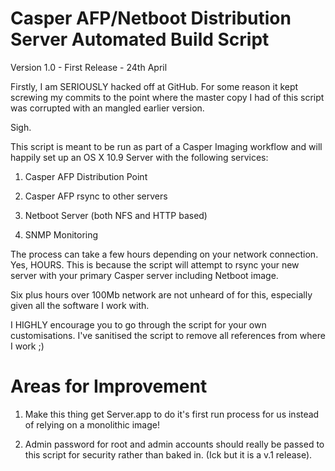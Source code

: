 Casper AFP/Netboot Distribution Server Automated Build Script
=============================================================

Version 1.0 - First Release - 24th April

Firstly, I am SERIOUSLY hacked off at GitHub. For some reason it kept screwing my commits 
to the point where the master copy I had of this script was corrupted with an mangled earlier version.

Sigh.

This script is meant to be run as part of a Casper Imaging workflow and will happily set up
an OS X 10.9 Server with the following services:

1) Casper AFP Distribution Point

2) Casper AFP rsync to other servers

3) Netboot Server (both NFS and HTTP based)

4) SNMP Monitoring


The process can take a few hours depending on your network connection. Yes, HOURS. This is because
the script will attempt to rsync your new server with your primary Casper server including Netboot image.

Six plus hours over 100Mb network are not unheard of for this, especially given all the software I work with.

I HIGHLY encourage you to go through the script for your own customisations. I've sanitised the script to
remove all references from where I work ;)

Areas for Improvement
=====================

1) Make this thing get Server.app to do it's first run process for us instead of relying on a monolithic image!

2) Admin password for root and admin accounts should really be passed to this script for security rather than baked in. (Ick but it is a v.1 release).
